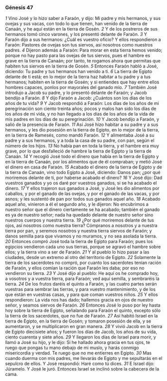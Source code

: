 ### Génesis 47

_1_ Vino José y lo hizo saber a Faraón, y dijo: Mi padre y mis hermanos, y sus ovejas y sus vacas, con todo lo que tienen, han venido de la tierra de Canaán, y he aquí están en la tierra de Gosén. 
_2_ Y de los postreros de sus hermanos tomó cinco varones, y los presentó delante de Faraón. 
_3_ Y Faraón dijo a sus hermanos: ¿Cuál es vuestro oficio? Y ellos respondieron a Faraón: Pastores de ovejas son tus siervos, así nosotros como nuestros padres. 
_4_ Dijeron además a Faraón: Para morar en esta tierra hemos venido; porque no hay pasto para las ovejas de tus siervos, pues el hambre es grave en la tierra de Canaán; por tanto, te rogamos ahora que permitas que habiten tus siervos en la tierra de Gosén. 
_5_ Entonces Faraón habló a José, diciendo: Tu padre y tus hermanos han venido a ti. 
_6_ La tierra de Egipto delante de ti está; en lo mejor de la tierra haz habitar a tu padre y a tus hermanos; habiten en la tierra de Gosén; y si entiendes que hay entre ellos hombres capaces, ponlos por mayorales del ganado mío. 
_7_ También José introdujo a Jacob su padre, y lo presentó delante de Faraón; y Jacob bendijo a Faraón. 
_8_ Y dijo Faraón a Jacob: ¿Cuántos son los días de los años de tu vida? 
_9_ Y Jacob respondió a Faraón: Los días de los años de mi peregrinación son ciento treinta años; pocos y malos han sido los días de los años de mi vida, y no han llegado a los días de los años de la vida de mis padres en los días de su peregrinación. 
_10_ Y Jacob bendijo a Faraón, y salió de la presencia de Faraón. 
_11_ Así José hizo habitar a su padre y a sus hermanos, y les dio posesión en la tierra de Egipto, en lo mejor de la tierra, en la tierra de Ramesés, como mandó Faraón. 
_12_ Y alimentaba José a su padre y a sus hermanos, y a toda la casa de su padre, con pan, según el número de los hijos. 
_13_ No había pan en toda la tierra, y el hambre era muy grave, por lo que desfalleció de hambre la tierra de Egipto y la tierra de Canaán. 
_14_ Y recogió José todo el dinero que había en la tierra de Egipto y en la tierra de Canaán, por los alimentos que de él compraban; y metió José el dinero en casa de Faraón. 
_15_ Acabado el dinero de la tierra de Egipto y de la tierra de Canaán, vino todo Egipto a José, diciendo: Danos pan; ¿por qué moriremos delante de ti, por haberse acabado el dinero? 
_16_ Y José dijo: Dad vuestros ganados y yo os daré por vuestros ganados, si se ha acabado el dinero. 
_17_ Y ellos trajeron sus ganados a José, y José les dio alimentos por caballos, y por el ganado de las ovejas, y por el ganado de las vacas, y por asnos; y les sustentó de pan por todos sus ganados aquel año. 
_18_ Acabado aquel año, vinieron a él el segundo año, y le dijeron: No encubrimos a nuestro señor que el dinero ciertamente se ha acabado; también el ganado es ya de nuestro señor; nada ha quedado delante de nuestro señor sino nuestros cuerpos y nuestra tierra. 
_19_ ¿Por qué moriremos delante de tus ojos, así nosotros como nuestra tierra? Cómpranos a nosotros y a nuestra tierra por pan, y seremos nosotros y nuestra tierra siervos de Faraón; y danos semilla para que vivamos y no muramos, y no sea asolada la tierra. 
_20_ Entonces compró José toda la tierra de Egipto para Faraón; pues los egipcios vendieron cada uno sus tierras, porque se agravó el hambre sobre ellos; y la tierra vino a ser de Faraón. 
_21_ Y al pueblo lo hizo pasar a las ciudades, desde un extremo al otro del territorio de Egipto. 
_22_ Solamente la tierra de los sacerdotes no compró, por cuanto los sacerdotes tenían ración de Faraón, y ellos comían la ración que Faraón les daba; por eso no vendieron su tierra. 
_23_ Y José dijo al pueblo: He aquí os he comprado hoy, a vosotros y a vuestra tierra, para Faraón; ved aquí semilla, y sembraréis la tierra. 
_24_ De los frutos daréis el quinto a Faraón, y las cuatro partes serán vuestras para sembrar las tierras, y para vuestro mantenimiento, y de los que están en vuestras casas, y para que coman vuestros niños. 
_25_ Y ellos respondieron: La vida nos has dado; hallemos gracia en ojos de nuestro señor, y seamos siervos de Faraón. 
_26_ Entonces José lo puso por ley hasta hoy sobre la tierra de Egipto, señalando para Faraón el quinto, excepto sólo la tierra de los sacerdotes, que no fue de Faraón. 
_27_ Así habitó Israel en la tierra de Egipto, en la tierra de Gosén; y tomaron posesión de ella, y se aumentaron, y se multiplicaron en gran manera. 
_28_ Y vivió Jacob en la tierra de Egipto diecisiete años; y fueron los días de Jacob, los años de su vida, ciento cuarenta y siete años. 
_29_ Y llegaron los días de Israel para morir, y llamó a José su hijo, y le dijo: Si he hallado ahora gracia en tus ojos, te ruego que pongas tu mano debajo de mi muslo, y harás conmigo misericordia y verdad. Te ruego que no me entierres en Egipto. 
_30_ Mas cuando duerma con mis padres, me llevarás de Egipto y me sepultarás en el sepulcro de ellos. Y José respondió: Haré como tú dices. 
_31_ E Israel dijo: Júramelo. Y José le juró. Entonces Israel se inclinó sobre la cabecera de la cama. 


